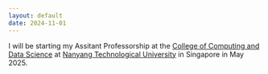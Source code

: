 ```yaml
---
layout: default
date: 2024-11-01
---
```

I will be starting my Assitant Professorship at the [College of Computing and Data Science](https://www.ntu.edu.sg/academics/colleges-schools) at [Nanyang Technological University](https://www.ntu.edu.sg/) in Singapore in May 2025. 